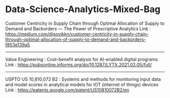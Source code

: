 # Data-Science-Analytics-Mixed-Bag




Customer Centricity in Supply Chain through Optimal Allocation of Supply to Demand and Backorders — The Power of Prescriptive Analytics
Link : https://medium.com/@sovikkn/customer-centricity-in-supply-chain-through-optimal-allocation-of-supply-to-demand-and-backorders-f853e139a5

------------------------------------------------------------------------------------------------------------------------------------------------------------

Value Engineering : Cost-benefit analysis for AI-enabled digital programs
Link : https://pubsonline.informs.org/do/10.1287/LYTX.2021.02.05/full/

------------------------------------------------------------------------------------------------------------------------------------------------------------

USPTO US 10,810,072 B2 : Systems and methods for monitoring input data and model scores in analytical models for IOT (internet of things) devices
Link : https://patents.google.com/patent/US10810072B2/en



